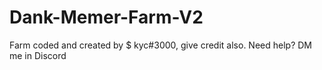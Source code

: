 # Dank-Memer-Farm-V2
Farm coded and created by $ kyc#3000, give credit also.
Need help? DM me in Discord
